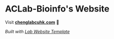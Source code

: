 
# ACLab-Bioinfo's Website

Visit **[chenglabcuhk.com](https://chenglabcuhk.com)** 🚀

_Built with [Lab Website Template](https://greene-lab.gitbook.io/lab-website-template-docs)_

